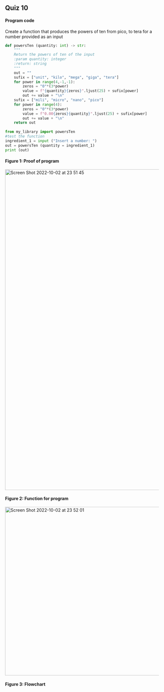 ## Quiz 10
#### Program code
Create a function that produces the powers of ten from pico, to tera for a number provided as an input
```.py
def powersTen (quantity: int) -> str:
    """
    Return the powers of ten of the input
    :param quantity: integer
    :return: string
    """
    out = ""
    sufix = ["unit", "kilo", "mega", "giga", "tera"]
    for power in range(4,-1,-1):
        zeros = "0"*(3*power)
        value = f"{quantity}{zeros}".ljust(25) + sufix[power]
        out += value + "\n"
    sufix = ["mili", "micro", "nano", "pico"]
    for power in range(4):
        zeros = "0"*(3*power)
        value = f"0.00{zeros}{quantity}".ljust(25) + sufix[power]
        out += value + "\n"
    return out
    
from my_library import powersTen
#test the function
ingredient_1 = input ("Insert a number: ")
out = powersTen (quantity = ingredient_1)
print (out)
```

#### Figure 1: Proof of program
<img width="1050" alt="Screen Shot 2022-10-02 at 23 51 45" src="https://user-images.githubusercontent.com/105724334/193460615-35eeec34-51ac-45bf-84e5-63fd41fb0bc5.png">

#### Figure 2: Function for program
<img width="552" alt="Screen Shot 2022-10-02 at 23 52 01" src="https://user-images.githubusercontent.com/105724334/193460619-40004580-bc86-478a-85ff-4aa1e736b0f1.png">

#### Figure 3: Flowchart 


